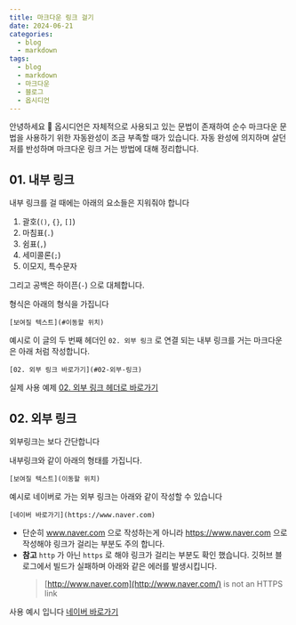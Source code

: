 ```yaml
---
title: 마크다운 링크 걸기
date: 2024-06-21
categories:
  - blog
  - markdown
tags:
  - blog
  - markdown
  - 마크다운
  - 블로그
  - 옵시디언
---
```

안녕하세요 🐸
옵시디언은 자체적으로 사용되고 있는 문법이 존재하여 순수 마크다운 문법을 사용하기 위한 자동완성이 조금 부족할 때가 있습니다.
자동 완성에 의지하며 살던 저를 반성하며 마크다운 링크 거는 방법에 대해 정리합니다.

## 01. 내부 링크
내부 링크를 걸 때에는 아래의 요소들은 지워줘야 합니다
1. 괄호(`()`, `{}`, `[]`)
2. 마침표(`.`)
3. 쉼표(`,`)
4. 세미콜론(`;`)
5. 이모지, 특수문자

그리고 공백은 하이픈(`-`) 으로 대체합니다.

형식은 아래의 형식을 가집니다
```
[보여질 텍스트](#이동할 위치)
```

예시로 이 글의 두 번째 헤더인 `02. 외부 링크` 로 연결 되는 내부 링크를 거는 마크다운은 아래 처럼 작성합니다.
```
[02. 외부 링크 바로가기](#02-외부-링크)
```

실제 사용 예제
[02. 외부 링크 헤더로 바로가기](#02-외부-링크)


## 02. 외부 링크

외부링크는 보다 간단합니다

내부링크와 같이 아래의 형태를 가집니다.
```
[보여질 텍스트](이동할 위치)
```

예시로 네이버로 가는 외부 링크는 아래와 같이 작성할 수 있습니다
```
[네이버 바로가기](https://www.naver.com)
```

- 단순히 www.naver.com 으로 작성하는게 아니라 https://www.naver.com 으로 작성해야 링크가 걸리는 부분도 주의 합니다.
- **참고** `http` 가 아닌 `https` 로 해야 링크가 걸리는 부분도 확인 했습니다. 깃허브 블로그에서 빌드가 실패하며 아래와 같은 에러를 발생시킵니다.
  > [http://www.naver.com](http://www.naver.com/) is not an HTTPS link
  

사용 예시 입니다
[네이버 바로가기](https://www.naver.com)